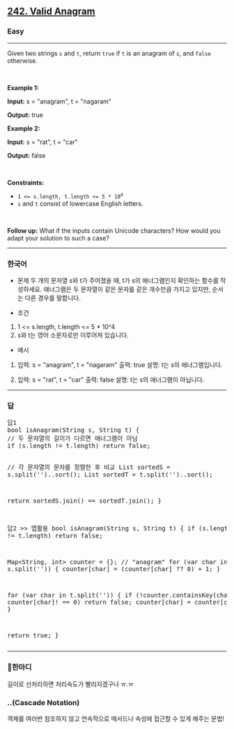 <h2><a href="https://leetcode.com/problems/valid-anagram">242. Valid Anagram</a></h2><h3>Easy</h3><hr><p>Given two strings <code>s</code> and <code>t</code>, return <code>true</code> if <code>t</code> is an <span data-keyword="anagram">anagram</span> of <code>s</code>, and <code>false</code> otherwise.</p>

<p>&nbsp;</p>
<p><strong class="example">Example 1:</strong></p>

<div class="example-block">
<p><strong>Input:</strong> <span class="example-io">s = &quot;anagram&quot;, t = &quot;nagaram&quot;</span></p>

<p><strong>Output:</strong> <span class="example-io">true</span></p>
</div>

<p><strong class="example">Example 2:</strong></p>

<div class="example-block">
<p><strong>Input:</strong> <span class="example-io">s = &quot;rat&quot;, t = &quot;car&quot;</span></p>

<p><strong>Output:</strong> <span class="example-io">false</span></p>
</div>

<p>&nbsp;</p>
<p><strong>Constraints:</strong></p>

<ul>
	<li><code>1 &lt;= s.length, t.length &lt;= 5 * 10<sup>4</sup></code></li>
	<li><code>s</code> and <code>t</code> consist of lowercase English letters.</li>
</ul>

<p>&nbsp;</p>
<p><strong>Follow up:</strong> What if the inputs contain Unicode characters? How would you adapt your solution to such a case?</p>

---
<h3>한국어</h3>

* 문제
두 개의 문자열 s와 t가 주어졌을 때,
t가 s의 애너그램인지 확인하는 함수를 작성하세요.
애너그램은 두 문자열이 같은 문자를 같은 개수만큼 가지고 있지만, 순서는 다른 경우를 말합니다.

* 조건
1. 1 <= s.length, t.length <= 5 * 10^4
2. s와 t는 영어 소문자로만 이루어져 있습니다.

* 예시
1. 입력: s = "anagram", t = "nagaram" 출력: true
	설명: t는 s의 애너그램입니다.

2. 입력: s = "rat", t = "car" 출력: false
	설명: t는 s의 애너그램이 아닙니다.

---
<h3>답</h3>
<pre>
답1
bool isAnagram(String s, String t) {
// 두 문자열의 길이가 다르면 애너그램이 아님
if (s.length != t.length) return false;
  
// 각 문자열의 문자를 정렬한 후 비교
List<String> sortedS = s.split('')..sort();
List<String> sortedT = t.split('')..sort();
     
return sortedS.join() == sortedT.join();
}
		
답2 >> 맵활용
bool isAnagram(String s, String t) {
if (s.length != t.length) return false;

Map<String, int> counter = {};
// "anagram"
for (var char in s.split('')) {
counter[char] = (counter[char] ?? 0) + 1;
}

for (var char in t.split('')) {
if (!counter.containsKey(char) || counter[char]! == 0) return false;
counter[char] = counter[char]! - 1;
}

return true;
}
</pre>

---
<h3>🐯한마디</h3>
<p>길이로 선처리하면 처리속도가 빨라지겠구나 ㅠ.ㅠ</p>
<h3>..(Cascade Notation)</h3>
<p>객체를 여러번 참조하지 않고 연속적으로 메서드나 속성에 접근할 수 있게 해주는 문법!</p>
